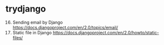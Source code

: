 # trydjango
16.  Sending email by Django  <a  target="blank"  href="https://docs.djangoproject.com/en/2.0/topics/email/">https://docs.djangoproject.com/en/2.0/topics/email/</a>
17. Static file in Django
<a target="blank" href="https://docs.djangoproject.com/en/2.0/howto/static-files/">https://docs.djangoproject.com/en/2.0/howto/static-files/</a>
